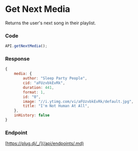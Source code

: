 # Get Next Media

Returns the user's next song in their playlist.

### Code

```js
API.getNextMedia();
```

### Response

```js
{
    media: {
        author: "Sleep Party People",
        cid: "aFUzvbkEvRk",
        duration: 441,
        format: 1,
        id: "0",
        image: "//i.ytimg.com/vi/aFUzvbkEvRk/default.jpg",
        title: "I'm Not Human At All",
    },
    inHistory: false
}
```

### Endpoint

[https://plug.dj/_/](/api/endpoints/.md)
